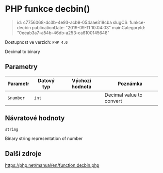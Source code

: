 PHP funkce decbin()
================================

> id: c7756068-dc0b-4e93-acb9-054aae318cba
> slugCS: funkce-decbin
> publicationDate: "2019-09-11 10:04:03"
> mainCategoryId: "0eeab3a7-a54b-46db-a253-ca6100145648"

Dostupnost ve verzích: `PHP 4.0`

Decimal to binary


Parametry
--------------

| Parametr | Datový typ | Výchozí hodnota | Poznámka |
|-----|-----|-----|-----|
| `$number` | `int` |  | Decimal value to convert |


Návratové hodnoty
----------------

`string`

Binary string representation of number

Další zdroje
------------

https://php.net/manual/en/function.decbin.php
